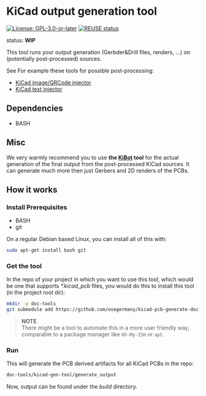 # KiCad output generation tool

<!--
SPDX-FileCopyrightText: 2021-2025 Robin Vobruba <hoijui.quaero@gmail.com>

SPDX-License-Identifier: CC0-1.0
-->

[![License: GPL-3.0-or-later](
    https://img.shields.io/badge/License-GPL_3-blue.svg)](
    https://www.gnu.org/licenses/gpl-3.0.html)
[![REUSE status](
    https://api.reuse.software/badge/github.com/osegermany/kicad-pcb-generate-doc-tool)](
    https://api.reuse.software/info/github.com/osegermany/kicad-pcb-generate-doc-tool)

status: **WIP**

This tool runs your output generation (Gerbder&Drill files, renders, ...)
on (potentially post-processed) sources.

See For example these tools for possible post-processing:

* [KiCad image/QRCode injector](https://github.com/hoijui/kicad-image-injector)
* [KiCad text injector](https://github.com/hoijui/kicad-text-injector)

## Dependencies

* BASH

## Misc

We very warmly recommend you to use
**the [KiBot](https://github.com/INTI-CMNB/KiBot) tool**
for the actual generation of the final output
from the post-processed KiCad sources.
It can generate much more then just Gerbers
and 2D renders of the PCBs.

## How it works

### Install Prerequisites

* BASH
* git

On a regular Debian based Linux,
you can install all of this with:

```bash
sudo apt-get install bash git
```

### Get the tool

In the repo of your project in which you want to use this tool,
which would be one that supports *\*.kicad_pcb* files,
you would do this to install this tool (in the project root dir):

```bash
mkdir -p doc-tools
git submodule add https://github.com/osegermany/kicad-pcb-generate-doc-tool.git doc-tools/kicad-gen-tool
```

> **NOTE**\
> There might be a tool to automate this in a more user friendly way,
> comparable to a package manager like `Oh-My-ZSH` or `apt`.

### Run

This will generate the PCB derived artifacts for all KiCad PCBs in the repo:

```bash
doc-tools/kicad-gen-tool/generate_output
```

Now, output can be found under the *build* directory.
